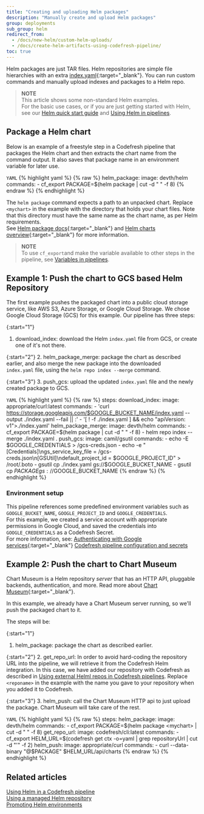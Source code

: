 ```yaml
---
title: "Creating and uploading Helm packages"
description: "Manually create and upload Helm packages"
group: deployments
sub_group: helm
redirect_from:
  - /docs/new-helm/custom-helm-uploads/
  - /docs/create-helm-artifacts-using-codefresh-pipeline/
toc: true
---
```


Helm packages are just TAR files. Helm repositories are simple file hierarchies with an extra [index.yaml](https://helm.sh/docs/developing_charts/#the-chart-repository-structure){:target="\_blank"}.
You can run custom commands and manually upload indexes and packages to a Helm repo.

>**NOTE**   
  This article shows some non-standard Helm examples.  
  For the basic use cases, or if you are just getting started with Helm, see our [Helm quick start guide]({{site.baseurl}}/docs/quick-start/ci-quick-start/deploy-with-helm/)  and [Using Helm in pipelines]({{site.baseurl}}/docs/deployments/helm/using-helm-in-codefresh-pipeline/).

## Package a Helm chart
Below is an example of a freestyle step in a Codefresh pipeline that packages the Helm chart and then extracts the chart name from the command output. It also saves that package name in an environment variable for later use.

  `YAML`
{% highlight yaml %}
{% raw %}
helm_package:
    image: devth/helm
    commands:
      - cf_export PACKAGE=$(helm package <mychart> | cut -d " " -f 8)
{% endraw %}
{% endhighlight %}

The `helm package` command expects a path to an unpacked chart. Replace `<mychart>` in the example with the directory that holds your chart files. Note that this directory must have the same name as the chart name, as per Helm requirements.<br>
See [Helm package docs](https://helm.sh/docs/helm/helm_package/){:target="_blank"} and [Helm charts overview](https://helm.sh/docs/topics/charts/){:target="_blank"} for more information.


>**NOTE**    
To use `cf_export`and make the variable available to other steps in the pipeline, see [Variables in pipelines]({{site.baseurl}}/docs/pipelines/variables). 


## Example 1: Push the chart to GCS based Helm Repository
The first example pushes the packaged chart into a public cloud storage service, like AWS S3, Azure Storage, or Google Cloud Storage. We chose Google Cloud Storage (GCS) for this example.
Our pipeline has three steps:

{:start="1"}
1. download_index: download the Helm `index.yaml` file from GCS, or create one of it's not there.

{:start="2"}
2. helm_package_merge: package the chart as described earlier, and also merge the new package into the downloaded `index.yaml` file, using the `helm repo index --merge` command.

{:start="3"}
3. push_gcs: upload the updated `index.yaml` file and the newly created package to GCS.

  `YAML`
{% highlight yaml %}
{% raw %}
steps:
  download_index:
    image: appropriate/curl:latest
    commands:
      - 'curl https://storage.googleapis.com/$GOOGLE_BUCKET_NAME/index.yaml --output ./index.yaml --fail || :'
      - '[ ! -f ./index.yaml ] && echo "apiVersion: v1">./index.yaml'
  helm_package_merge:
    image: devth/helm
    commands:
      - cf_export PACKAGE=$(helm package <mychart> | cut -d " " -f 8)
      - helm repo index --merge ./index.yaml .
  push_gcs:
    image: camil/gsutil
    commands:
      - echo -E $GOOGLE_CREDENTIALS > /gcs-creds.json
      - echo -e "[Credentials]\ngs_service_key_file = /gcs-creds.json\n[GSUtil]\ndefault_project_id = $GOOGLE_PROJECT_ID" > /root/.boto
      - gsutil cp ./index.yaml gs://$GOOGLE_BUCKET_NAME 
      - gsutil cp $PACKAGE gs://$GOOGLE_BUCKET_NAME
{% endraw %}
{% endhighlight %}


### Environment setup

This pipeline references some predefined environment variables such as `GOOGLE_BUCKET_NAME`, `GOOGLE_PROJECT_ID` and `GOOGLE_CREDENTIALS`.  
For this example, we created a service account with appropriate permissions in Google Cloud, and saved the credentials into `GOOGLE_CREDENTIALS` as a Codefresh Secret. <br>
For more information, see:
[Authenticating with Google services](https://cloud.google.com/storage/docs/authentication#service_accounts){:target="_blank"} 
[Codefresh pipeline configuration and secrets]({{site.baseurl}}/docs/pipelines/variables/#user-defined-variables)

## Example 2: Push the chart to Chart Museum
Chart Museum is a Helm repository *server* that has an HTTP API, pluggable backends, authentication, and more. 
Read more about [Chart Museum](https://github.com/kubernetes-helm/chartmuseum){:target="_blank"}.

In this example, we already have a Chart Museum server running, so we'll push the packaged chart to it.  

The steps will be:

{:start="1"}
1. helm_package: package the chart as described earlier.

{:start="2"}
2. get_repo_url: In order to avoid hard-coding the repository URL into the pipeline, we will retrieve it from the Codefresh Helm integration. 
In this case, we have added our repository with Codefresh as described in [Using external Helml repos in Codefresh pipelines]({{site.baseurl}}/docs/deployments/helm/helm-charts-and-repositories). 
Replace `<reponame>` in the example with the name you gave to your repository when you added it to Codefresh.

{:start="3"}
3. helm_push: call the Chart Museum HTTP api to just upload the package. Chart Museum will take care of the rest.

  `YAML`
{% highlight yaml %}
{% raw %}
steps:
  helm_package:
    image: devth/helm
    commands:
      - cf_export PACKAGE=$(helm package <mychart> | cut -d " " -f 8)
  get_repo_url:
    image: codefresh/cli:latest
    commands:
      - cf_export HELM_URL=$(codefresh get ctx <reponame> -o=yaml | grep repositoryUrl | cut -d "'" -f 2)
  helm_push:
    image: appropriate/curl
    commands:
        - curl --data-binary "@$PACKAGE" $HELM_URL/api/charts
{% endraw %}
{% endhighlight %}


## Related articles
[Using Helm in a Codefresh pipeline]({{site.baseurl}}/docs/deployments/helm/using-helm-in-codefresh-pipeline/)  
[Using a managed Helm repository]({{site.baseurl}}/docs/deployments/helm/managed-helm-repository/)  
[Promoting Helm environments]({{site.baseurl}}/docs/deployments/helm/helm-environment-promotion)
